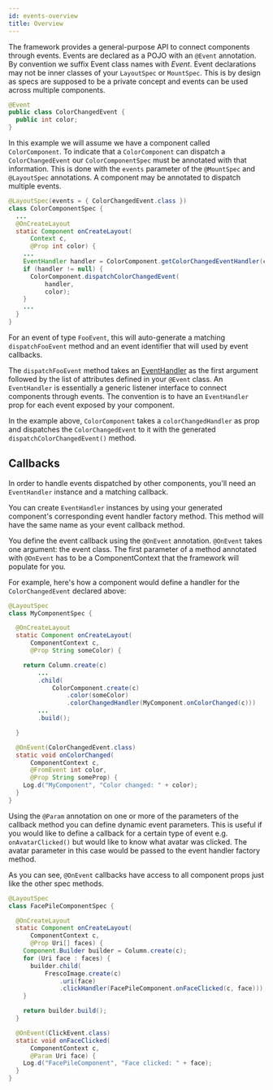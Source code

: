```yaml
---
id: events-overview
title: Overview
---
```


The framework provides a general-purpose API to connect components through events. Events are declared as a POJO with an `@Event` annotation. By convention we suffix Event class names with *Event*. Event declarations may not be inner classes of your `LayoutSpec` or `MountSpec`. This is by design as specs are supposed to be a private concept and events can be used across multiple components.

```java
@Event
public class ColorChangedEvent {
  public int color;
}
```

In this example we will assume we have a component called `ColorComponent`. To indicate that a `ColorComponent` can dispatch a `ColorChangedEvent` our `ColorComponentSpec` must be annotated with that information. This is done with the `events` parameter of the `@MountSpec` and `@LayoutSpec` annotations. A component may be annotated to dispatch multiple events.

```java
@LayoutSpec(events = { ColorChangedEvent.class })
class ColorComponentSpec {
  ...
  @OnCreateLayout
  static Component onCreateLayout(
      Context c,
      @Prop int color) {
    ...
    EventHandler handler = ColorComponent.getColorChangedEventHandler(c);
    if (handler != null) {
      ColorComponent.dispatchColorChangedEvent(
          handler,
          color);
    }
    ...
  }
}
```

For an event of type `FooEvent`, this will auto-generate a matching `dispatchFooEvent` method and an event identifier that will used by event callbacks.

The `dispatchFooEvent` method takes an [EventHandler](/javadoc/com/facebook/litho/EventHandler) as the first argument followed by the list of attributes defined in your `@Event` class. An `EventHandler` is essentially a generic listener interface to connect components through events. The convention is to have an `EventHandler` prop for each event exposed by your component.

In the example above, `ColorComponent` takes a `colorChangedHandler` as prop and dispatches the `ColorChangedEvent` to it with the generated `dispatchColorChangedEvent()` method.

## Callbacks

In order to handle events dispatched by other components, you'll need an `EventHandler` instance and a matching callback.

You can create `EventHandler` instances by using your generated component's corresponding event handler factory method. This method will have the same name as your event callback method.

You define the event callback using the `@OnEvent` annotation. `@OnEvent` takes one argument: the event class. The first parameter of a method annotated with `@OnEvent` has to be a ComponentContext that the framework will populate for you.

For example, here's how a component would define a handler for the `ColorChangedEvent` declared above:

```java
@LayoutSpec
class MyComponentSpec {

  @OnCreateLayout
  static Component onCreateLayout(
      ComponentContext c,
      @Prop String someColor) {

    return Column.create(c)
        ...
        .child(
            ColorComponent.create(c)
                .color(someColor)
                .colorChangedHandler(MyComponent.onColorChanged(c)))
        ...
        .build();

  }

  @OnEvent(ColorChangedEvent.class)
  static void onColorChanged(
      ComponentContext c,
      @FromEvent int color,
      @Prop String someProp) {
    Log.d("MyComponent", "Color changed: " + color);
  }
}
```

Using the `@Param` annotation on one or more of the parameters of the callback method you can define dynamic event parameters. This is useful if you would like to define a callback for a certain type of event e.g. `onAvatarClicked()` but would like to know what avatar was clicked. The avatar parameter in this case would be passed to the event handler factory method.

As you can see, `@OnEvent` callbacks have access to all component props just like the other spec methods.

```java
@LayoutSpec
class FacePileComponentSpec {

  @OnCreateLayout
  static Component onCreateLayout(
      ComponentContext c,
      @Prop Uri[] faces) {
    Component.Builder builder = Column.create(c);
    for (Uri face : faces) {
      builder.child(
          FrescoImage.create(c)
              .uri(face)
              .clickHandler(FacePileComponent.onFaceClicked(c, face)));
    }

    return builder.build();
  }

  @OnEvent(ClickEvent.class)
  static void onFaceClicked(
      ComponentContext c,
      @Param Uri face) {
    Log.d("FacePileComponent", "Face clicked: " + face);
  }
}
```
